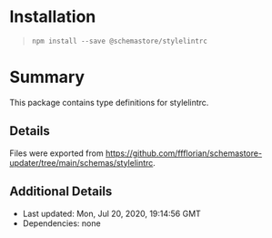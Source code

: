 # Installation
> `npm install --save @schemastore/stylelintrc`

# Summary
This package contains type definitions for stylelintrc.

## Details
Files were exported from https://github.com/ffflorian/schemastore-updater/tree/main/schemas/stylelintrc.

## Additional Details
* Last updated: Mon, Jul 20, 2020, 19:14:56 GMT
* Dependencies: none
